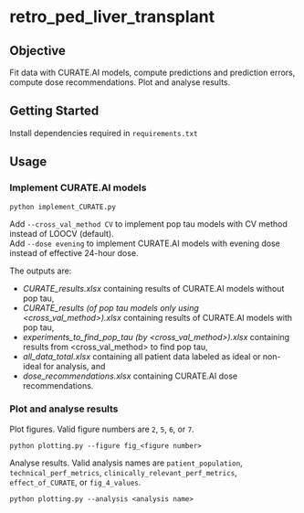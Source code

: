 # retro_ped_liver_transplant

## Objective
Fit data with CURATE.AI models, compute predictions and prediction errors, compute dose recommendations.
Plot and analyse results.

## Getting Started
Install dependencies required in `requirements.txt`

## Usage
### Implement CURATE.AI models
```
python implement_CURATE.py
```
Add `--cross_val_method CV` to implement pop tau models with CV method instead of LOOCV (default).  
Add `--dose evening` to implement CURATE.AI models with evening dose instead of effective 24-hour dose.  
  
  The outputs are:
- *CURATE_results.xlsx* containing results of CURATE.AI models without pop tau,  
- *CURATE_results (of pop tau models only using <cross_val_method>).xlsx* containing results of CURATE.AI models with pop tau,  
- *experiments_to_find_pop_tau (by <cross_val_method>).xlsx* containing results from <cross_val_method> to find pop tau,  
- *all_data_total.xlsx* containing all patient data labeled as ideal or non-ideal for analysis, and  
- *dose_recommendations.xlsx* containing CURATE.AI dose recommendations.  

### Plot and analyse results
Plot figures. Valid figure numbers are `2`, `5`, `6`, or `7`.
```
python plotting.py --figure fig_<figure number>
```
  
  Analyse results. Valid analysis names are `patient_population`, `technical_perf_metrics`, `clinically_relevant_perf_metrics`, `effect_of_CURATE`, or `fig_4_values`.
```
python plotting.py --analysis <analysis name>
```

